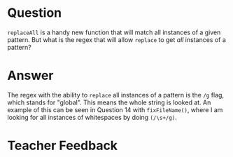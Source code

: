 # Question
`replaceAll` is a handy new function that will match all instances of a given pattern. But what is the regex that will allow `replace` to get *all* instances of a pattern?

# Answer
The regex with the ability to `replace` all instances of a pattern is the `/g` flag, which stands for "global". This means the whole string is looked at. An example of this can be seen in Question 14 with `fixFileName()`, where I am looking for all instances of whitespaces by doing `(/\s+/g)`. 

# Teacher Feedback